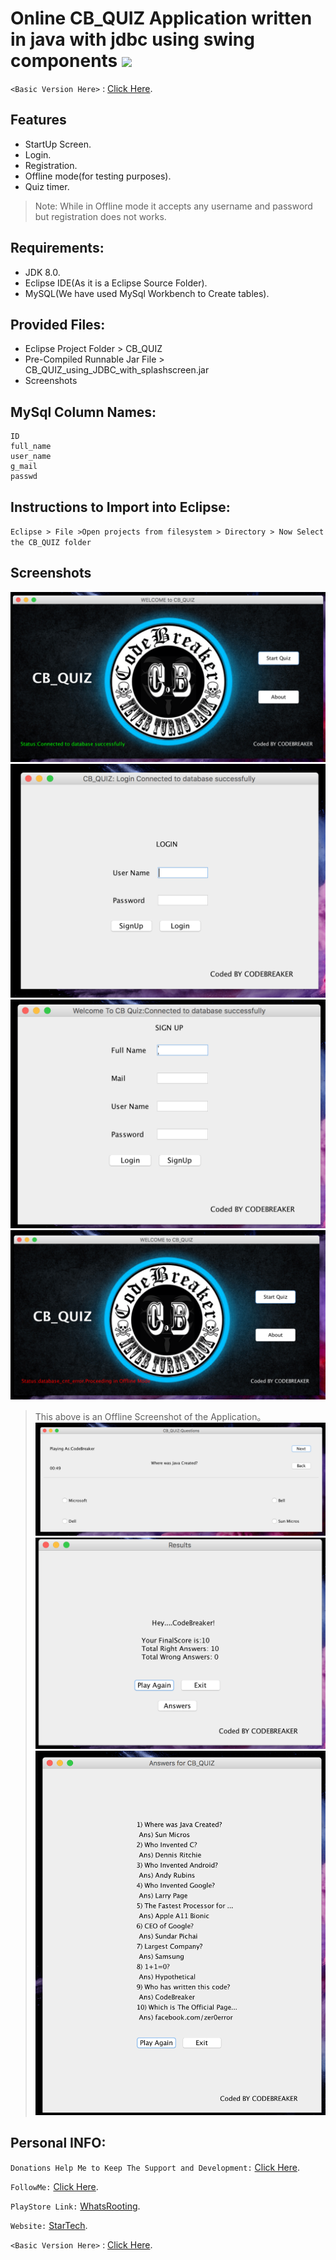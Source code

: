 # Online CB_QUIZ Application written in java with jdbc using swing components  ![](https://travis-ci.org/CodeBreaker444/online-quiz-application-written-in-java-with-jdbc-using-swing-splashscreen-login-register-quiz_timer.svg?branch=master)
`<Basic Version Here>` : [Click Here](https://github.com/srilekhadasari/online-quiz-application-in-java-with-jdbc-using-swing-login-registration-timer).

## Features
- StartUp Screen.
- Login.
- Registration.
- Offline mode(for testing purposes).
- Quiz timer.

> Note: While in  Offline mode it accepts any username and password but registration does not works.
## Requirements:
- JDK 8.0.
- Eclipse IDE(As it is a Eclipse Source Folder).
- MySQL(We have used MySql Workbench to Create tables).
##  Provided Files:
- Eclipse Project Folder > CB_QUIZ
- Pre-Compiled Runnable Jar File > CB_QUIZ_using_JDBC_with_splashscreen.jar
- Screenshots
## MySql Column Names:
```
ID
full_name
user_name
g_mail
passwd
```
## Instructions to Import into Eclipse:
`Eclipse > File >Open projects from filesystem > Directory > Now Select the CB_QUIZ folder`

## Screenshots
![](https://github.com/CodeBreaker444/online-quiz-application-written-in-java-with-jdbc-using-swing-splashscreen-login-register-quiz_timer/blob/master/Screenshots/splash-online.png)![](https://github.com/CodeBreaker444/online-quiz-application-written-in-java-with-jdbc-using-swing-splashscreen-login-register-quiz_timer/blob/master/Screenshots/online-login.png)![](https://github.com/CodeBreaker444/online-quiz-application-written-in-java-with-jdbc-using-swing-splashscreen-login-register-quiz_timer/blob/master/Screenshots/online-registration.png)![](https://github.com/CodeBreaker444/online-quiz-application-written-in-java-with-jdbc-using-swing-splashscreen-login-register-quiz_timer/blob/master/Screenshots/splash-offline.png)
> This above is an Offline Screenshot of the Application。
![](https://github.com/CodeBreaker444/online-quiz-application-written-in-java-with-jdbc-using-swing-splashscreen-login-register-quiz_timer/blob/master/Screenshots/questions-quiz.png)![](https://github.com/CodeBreaker444/online-quiz-application-written-in-java-with-jdbc-using-swing-splashscreen-login-register-quiz_timer/blob/master/Screenshots/results-quiz.png)![](https://github.com/CodeBreaker444/online-quiz-application-written-in-java-with-jdbc-using-swing-splashscreen-login-register-quiz_timer/blob/master/Screenshots/answers-quiz.png)



## Personal INFO:
`Donations Help Me to Keep The Support and Development:` [Click Here](https://paypal.me/zer0error).

`FollowMe:` [Click Here](https://facebook.com/zer0error/).

`PlayStore Link:` [WhatsRooting](https://play.google.com/store/apps/details?id=codebreaker.gsl.whatsrooting).

`Website:` [StarTech](http://cbstartech.com).


`<Basic Version Here>` : [Click Here](https://github.com/srilekhadasari/online-quiz-application-in-java-with-jdbc-using-swing-login-registration-timer).
